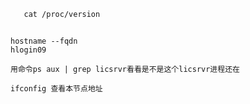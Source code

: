 ```
   cat /proc/version
```


## 
```
hostname --fqdn
hlogin09

用命令ps aux | grep licsrvr看看是不是这个licsrvr进程还在

ifconfig 查看本节点地址
```